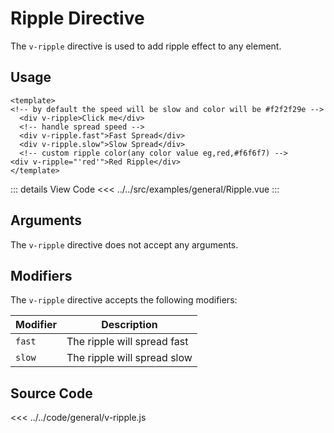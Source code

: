 <script setup> 
import Ripple from "../../src/examples/general/Ripple.vue"
</script>

# Ripple Directive

The `v-ripple` directive is used to add ripple effect to any element.

## Usage

```vue
<template>
<!-- by default the speed will be slow and color will be #f2f2f29e -->
  <div v-ripple>Click me</div>
  <!-- handle spread speed -->
  <div v-ripple.fast">Fast Spread</div>
  <div v-ripple.slow">Slow Spread</div>
  <!-- custom ripple color(any color value eg,red,#f6f6f7) -->
<div v-ripple="'red'">Red Ripple</div>
</template>
```

<Ripple/>

::: details View Code
<<< ../../src/examples/general/Ripple.vue
:::

## Arguments

The `v-ripple` directive does not accept any arguments.

## Modifiers

The `v-ripple` directive accepts the following modifiers:

| Modifier | Description                 |
| -------- | --------------------------- |
| `fast`   | The ripple will spread fast |
| `slow`   | The ripple will spread slow |

## Source Code

<<< ../../code/general/v-ripple.js